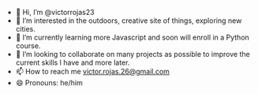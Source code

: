 - 👋 Hi, I’m @victorrojas23
- 👀 I’m interested in the outdoors, creative site of things, exploring new cities.
- 🌱 I’m currently learning more Javascript and soon will enroll in a Python course.
- 💞️ I’m looking to collaborate on many projects as possible to improve the current skills I have and more later.
- 📫 How to reach me victor.rojas.26@gmail.com
- 😄 Pronouns: he/him


<!---
victorrojas23/victorrojas23 is a ✨ special ✨ repository because its `README.md` (this file) appears on your GitHub profile.
You can click the Preview link to take a look at your changes.
--->
